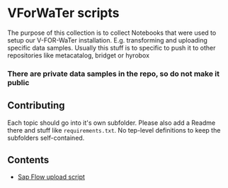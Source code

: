 # VForWaTer scripts

The purpose of this collection is to collect Notebooks that were used to setup our V-FOR-WaTer installation. E.g. transforming and uploading specific data samples. Usually this stuff is to specific to push it to other repositories like metacatalog, bridget or hyrobox

### There are private data samples in the repo, so do not make it public


## Contributing

Each topic should go into it's own subfolder. Please also add a Readme there and stuff like `requirements.txt`. No tep-level definitions to keep the subfolders self-contained.

## Contents

* [Sap Flow upload script](https://github.com/VForWaTer/scripts/tree/master/sap_flow_upload)

